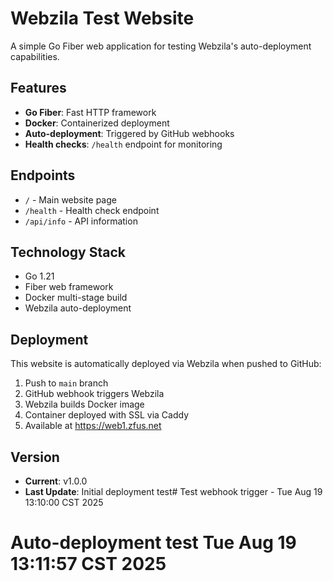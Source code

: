 # Webzila Test Website

A simple Go Fiber web application for testing Webzila's auto-deployment capabilities.

## Features

- **Go Fiber**: Fast HTTP framework
- **Docker**: Containerized deployment  
- **Auto-deployment**: Triggered by GitHub webhooks
- **Health checks**: `/health` endpoint for monitoring

## Endpoints

- `/` - Main website page
- `/health` - Health check endpoint
- `/api/info` - API information

## Technology Stack

- Go 1.21
- Fiber web framework
- Docker multi-stage build
- Webzila auto-deployment

## Deployment

This website is automatically deployed via Webzila when pushed to GitHub:

1. Push to `main` branch
2. GitHub webhook triggers Webzila
3. Webzila builds Docker image
4. Container deployed with SSL via Caddy
5. Available at https://web1.zfus.net

## Version

- **Current**: v1.0.0
- **Last Update**: Initial deployment test# Test webhook trigger - Tue Aug 19 13:10:00 CST 2025
# Auto-deployment test Tue Aug 19 13:11:57 CST 2025
